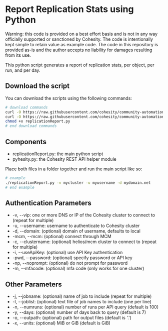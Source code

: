 # Report Replication Stats using Python

Warning: this code is provided on a best effort basis and is not in any way officially supported or sanctioned by Cohesity. The code is intentionally kept simple to retain value as example code. The code in this repository is provided as-is and the author accepts no liability for damages resulting from its use.

This python script generates a report of replication stats, per object, per run, and per day.

## Download the script

You can download the scripts using the following commands:

```bash
# download commands
curl -O https://raw.githubusercontent.com/cohesity/community-automation-samples/main/reports/python/replicationReport/replicationReport.py
curl -O https://raw.githubusercontent.com/cohesity/community-automation-samples/main/python/pyhesity.py
chmod +x replicationReport.py
# end download commands
```

## Components

* replicationReport.py: the main python script
* pyhesity.py: the Cohesity REST API helper module

Place both files in a folder together and run the main script like so:

```bash
# example
./replicationReport.py -v mycluster -u myusername -d mydomain.net
# end example
```

## Authentication Parameters

* -v, --vip: one or more DNS or IP of the Cohesity cluster to connect to (repeat for multiple)
* -u, --username: username to authenticate to Cohesity cluster
* -d, --domain: (optional) domain of username, defaults to local
* -mcm, --mcm: (optional) connect through MCM
* -c, --clustername: (optional) helios/mcm cluster to connect to (repeat for multiple)
* -i, --useApiKey: (optional) use API Key authentication
* -pwd, --password: (optional) specify password or API key
* -np, --noprompt: (optional) do not prompt for password
* -m, --mfacode: (optional) mfa code (only works for one cluster)

## Other Parameters

* -j, --jobname: (optional) name of job to include (repeat for multiple)
* -l, --joblist: (optional) text file of job names to include (one per line)
* -n, --numruns: (optional) number of runs per API query (default is 100)
* -y, --days: (optional) number of days back to query (default is 7)
* -o, --outpath: (optional) path for output files (default is '.')
* -x, --units: (optional) MiB or GiB (default is GiB)
